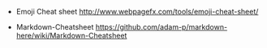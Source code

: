 
- Emoji Cheat sheet
http://www.webpagefx.com/tools/emoji-cheat-sheet/

- Markdown-Cheatsheet
https://github.com/adam-p/markdown-here/wiki/Markdown-Cheatsheet

